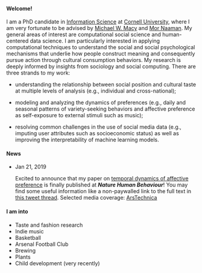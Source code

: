 
#### Welcome!
I am a PhD candidate in [Information Science](https://infosci.cornell.edu/) at [Cornell University](https://www.cornell.edu/), where I am very fortunate to be advised by [Michael W. Macy](https://sociology.cornell.edu/michael-macy) and [Mor Naaman](https://people.jacobs.cornell.edu/mor/). My general areas of interest are computational social science and human-centered data science. I am particularly interested in applying computational techniques to understand the social and social psychological mechanisms that underlie how people construct meaning and consequently pursue action through cultural consumption behaviors. My research is deeply informed by insights from sociology and social computing. There are three strands to my work: 

- understanding the relationship between social position and cultural taste at multiple levels of analysis (e.g., individual and cross-national);

- modeling and analyzing the dynamics of preferences (e.g., daily and seasonal patterns of variety-seeking behaviors and affective preference as self-exposure to external stimuli such as music);

- resolving common challenges in the use of social media data (e.g., imputing user attributes such as socioeconomic status) as well as improving the interpretability of machine learning models.

#### News
- Jan 21, 2019 <p>Excited to announce that my paper on [temporal dynamics of affective preference](https://www.nature.com/articles/s41562-018-0508-z) is finally published at ***Nature Human Behaviour***! You may find some useful information like a non-paywalled link to the full text in [this tweet thread](https://twitter.com/mansumansu/status/1088117173778821121). Selected media coverage: [ArsTechnica](https://arstechnica.com/science/2019/01/spotify-data-shows-how-music-preferences-change-with-latitude/)</p>

#### I am into
- Taste and fashion research
- Indie music
- Basketball
- Arsenal Football Club
- Brewing
- Plants
- Child development (very recently)

